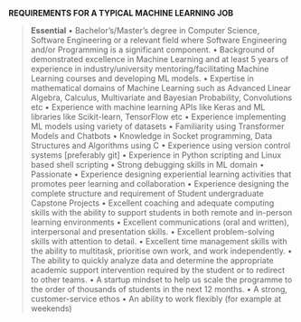 **REQUIREMENTS FOR A TYPICAL MACHINE LEARNING JOB** </b>

>**Essential**</b>
>• Bachelor’s/Master’s degree in Computer Science, Software Engineering or a relevant field where Software Engineering and/or Programming is a significant component.</b>
>• Background of demonstrated excellence in Machine Learning and at least 5 years of experience in industry/university mentoring/facilitating Machine Learning courses and developing ML models.</b>
>• Expertise in mathematical domains of Machine Learning such as Advanced Linear Algebra, Calculus, Multivariate and Bayesian Probability, Convolutions etc</b>
>• Experience with machine learning APIs like Keras and ML libraries like Scikit-learn, TensorFlow etc</b>
>• Experience implementing ML models using variety of datasets</b>
>• Familiarity using Transformer Models and Chatbots</b>
>• Knowledge in Socket programming, Data Structures and Algorithms using C</b>
>• Experience using version control systems [preferably git]</b>
>• Experience in Python scripting and Linux based shell scripting</b>
>• Strong debugging skills in ML domain</b>
>• Passionate</b>
>• Experience designing experiential learning activities that promotes peer learning and collaboration</b>
>• Experience designing the complete structure and requirement of Student undergraduate Capstone Projects</b>
>• Excellent coaching and adequate computing skills with the ability to support students in both remote and in-person learning environments</b>
>• Excellent communications (oral and written), interpersonal and presentation skills.</b>
>• Excellent problem-solving skills with attention to detail.</b>
>• Excellent time management skills with the ability to multitask, prioritise own work, and work independently.</b>
>• The ability to quickly analyze data and determine the appropriate academic support intervention required by the student or to redirect to other teams.</b>
>• A startup mindset to help us scale the programme to the order of thousands of students in the next 12 months.</b>
>• A strong, customer-service ethos</b>
>• An ability to work flexibly (for example at weekends)</b>